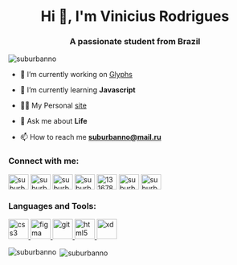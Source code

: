 <h1 align="center">Hi 👋, I'm Vinicius Rodrigues</h1>
<h3 align="center">A passionate student from Brazil</h3>

<p align="left"> <img src="https://komarev.com/ghpvc/?username=suburbanno&label=Profile%20views&color=28a464&style=flat" alt="suburbanno" /> </p>

- 🔭 I’m currently working on [Glyphs](https://github.com/Suburbanno/Glyphs)

- 🌱 I’m currently learning **Javascript**

- 👨‍💻 My Personal [site](https://suburbanno.rocks)

- 💬 Ask me about **Life**

- 📫 How to reach me **suburbanno@mail.ru**

<h3 align="left">Connect with me:</h3>
<p align="left">
<a href="https://codepen.io/suburbanno" target="blank"><img align="center" src="https://cdn.jsdelivr.net/npm/simple-icons@3.0.1/icons/codepen.svg" alt="suburbanno" height="30" width="40" /></a>
<a href="https://dev.to/suburbanno" target="blank"><img align="center" src="https://cdn.jsdelivr.net/npm/simple-icons@3.0.1/icons/dev-dot-to.svg" alt="suburbanno" height="30" width="40" /></a>
<a href="https://twitter.com/suburbanizar" target="blank"><img align="center" src="https://cdn.jsdelivr.net/npm/simple-icons@3.0.1/icons/twitter.svg" alt="suburbanizar" height="30" width="40" /></a>
<a href="https://linkedin.com/in/suburbanno" target="blank"><img align="center" src="https://cdn.jsdelivr.net/npm/simple-icons@3.0.1/icons/linkedin.svg" alt="suburbanno" height="30" width="40" /></a>
<a href="https://stackoverflow.com/users/13167803" target="blank"><img align="center" src="https://cdn.jsdelivr.net/npm/simple-icons@3.0.1/icons/stackoverflow.svg" alt="13167803" height="30" width="40" /></a>
<a href="https://fb.com/suburbanno" target="blank"><img align="center" src="https://cdn.jsdelivr.net/npm/simple-icons@3.0.1/icons/facebook.svg" alt="suburbanno" height="30" width="40" /></a>
<a href="https://instagram.com/suburbanizar" target="blank"><img align="center" src="https://cdn.jsdelivr.net/npm/simple-icons@3.0.1/icons/instagram.svg" alt="suburbanizar" height="30" width="40" /></a>
</p>

<h3 align="left">Languages and Tools:</h3>
<p align="left"> <a href="https://www.w3schools.com/css/" target="_blank"> <img src="https://devicons.github.io/devicon/devicon.git/icons/css3/css3-original-wordmark.svg" alt="css3" width="40" height="40"/> </a> <a href="https://www.figma.com/" target="_blank"> <img src="https://www.vectorlogo.zone/logos/figma/figma-icon.svg" alt="figma" width="40" height="40"/> </a> <a href="https://git-scm.com/" target="_blank"> <img src="https://www.vectorlogo.zone/logos/git-scm/git-scm-icon.svg" alt="git" width="40" height="40"/> </a> <a href="https://www.w3.org/html/" target="_blank"> <img src="https://devicons.github.io/devicon/devicon.git/icons/html5/html5-original-wordmark.svg" alt="html5" width="40" height="40"/> </a> <a href="https://www.adobe.com/products/xd.html" target="_blank"> <img src="https://cdn.worldvectorlogo.com/logos/adobe-xd.svg" alt="xd" width="40" height="40"/> </a> </p>

<p><img align="left" src="https://github-readme-stats.vercel.app/api/top-langs?username=suburbanno&show_icons=true&theme=dark&hide_border=true&cache_seconds=1800&locale=en&layout=compact" alt="suburbanno" /></p>

<p>&nbsp;<img align="center" src="https://github-readme-stats.vercel.app/api?username=suburbanno&show_icons=true&theme=dark&hide_border=true&cache_seconds=1800&locale=en" alt="suburbanno" /></p>

